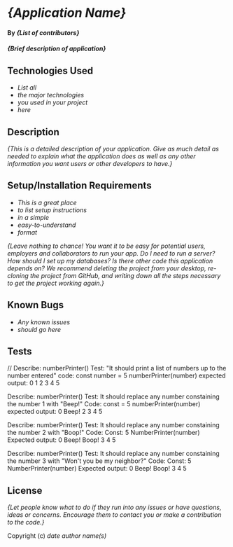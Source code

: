 # _{Application Name}_

#### By _**{List of contributors}**_

#### _{Brief description of application}_

## Technologies Used

* _List all_
* _the major technologies_
* _you used in your project_
* _here_

## Description

_{This is a detailed description of your application. Give as much detail as needed to explain what the application does as well as any other information you want users or other developers to have.}_

## Setup/Installation Requirements

* _This is a great place_
* _to list setup instructions_
* _in a simple_
* _easy-to-understand_
* _format_

_{Leave nothing to chance! You want it to be easy for potential users, employers and collaborators to run your app. Do I need to run a server? How should I set up my databases? Is there other code this application depends on? We recommend deleting the project from your desktop, re-cloning the project from GitHub, and writing down all the steps necessary to get the project working again.}_

## Known Bugs

* _Any known issues_
* _should go here_

## Tests

// Describe: numberPrinter()
Test: "It should print a list of numbers up to the number entered"
code: 
const number = 5
numberPrinter(number)
expected output: 
0
1
2
3
4
5

Describe: numberPrinter()
Test: It should replace any number constaining the number 1 with  "Beep!"
Code: 
const = 5
numberPrinter(number)
expected output:
0
Beep!
2
3
4
5

Describe: numberPrinter()
Test: It should replace any number constaining the number 2 with  "Boop!"
Code:
Const: 5
NumberPrinter(number)
Expected output:
0
Beep!
Boop!
3
4
5

Describe: numberPrinter()
Test: It should replace any number constaining the number 3 with  "Won't you be my neighbor?"
Code:
Const: 5
NumberPrinter(number)
Expected output:
0
Beep!
Boop!
3
4
5



## License

_{Let people know what to do if they run into any issues or have questions, ideas or concerns.  Encourage them to contact you or make a contribution to the code.}_

Copyright (c) _date_ _author name(s)_